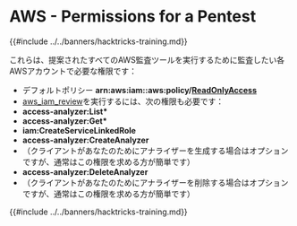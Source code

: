 # AWS - Permissions for a Pentest

{{#include ../../banners/hacktricks-training.md}}

これらは、提案されたすべてのAWS監査ツールを実行するために監査したい各AWSアカウントで必要な権限です：

- デフォルトポリシー **arn:aws:iam::aws:policy/**[**ReadOnlyAccess**](https://us-east-1.console.aws.amazon.com/iam/home#/policies/arn:aws:iam::aws:policy/ReadOnlyAccess)
- [aws_iam_review](https://github.com/carlospolop/aws_iam_review)を実行するには、次の権限も必要です：
- **access-analyzer:List\***
- **access-analyzer:Get\***
- **iam:CreateServiceLinkedRole**
- **access-analyzer:CreateAnalyzer**
- （クライアントがあなたのためにアナライザーを生成する場合はオプションですが、通常はこの権限を求める方が簡単です）
- **access-analyzer:DeleteAnalyzer**
- （クライアントがあなたのためにアナライザーを削除する場合はオプションですが、通常はこの権限を求める方が簡単です）

{{#include ../../banners/hacktricks-training.md}}
